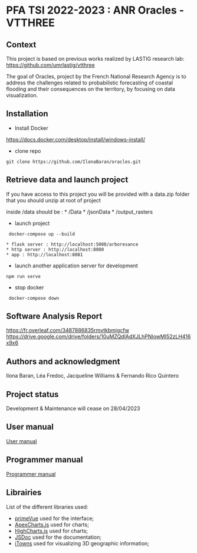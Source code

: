 # PFA TSI 2022-2023 : ANR Oracles - VTTHREE

## Context

This project is based on previous works realized by LASTIG research lab: https://github.com/umrlastig/vtthree 

The goal of Oracles, project by the French National Research Agency is to address the challenges related to probabilistic forecasting of coastal flooding and their consequences on the territory, by focusing on data visualization. 

## Installation

* Install Docker 

https://docs.docker.com/desktop/install/windows-install/


* clone repo

```git clone https://github.com/IlonaBaran/oracles.git```

## Retrieve data and launch project

If you have access to this project you will be provided with a data.zip folder that you should unzip at root of project

inside /data should be :
    * /Data
    * /jsonData
    * /output_rasters

* launch project

``` docker-compose up --build```

    * flask server : http://localhost:5000/arboresance
    * http server : http://localhost:8080
    * app : http://localhost:8081

* launch another application server for development

``` npm run serve ```

* stop docker 

``` docker-compose down```


## Software Analysis Report

https://fr.overleaf.com/3487886835rmvtkbmjgcfw
https://drive.google.com/drive/folders/10uMZQdlAdXJLhPNlowMI52zLH416x9x6

## Authors and acknowledgment
Ilona Baran, Léa Fredoc, Jacqueline Williams & Fernando Rico Quintero

## Project status
Development & Maintenance will cease on 28/04/2023

## User manual
[User manual](ManuelUtilisateur.md)

## Programmer manual
[Programmer manual](docs/index.html) 

## Librairies
List of the different libraries used:
* [primeVue](https://primevue.org/) used for the interface; 
* [ApexCharts.js](https://apexcharts.com/) used for charts; 
* [HighCharts.js](https://www.highcharts.com/) used for charts; 
* [JSDoc](https://jsdoc.app/) used for the documentation; 
* [iTowns](https://www.itowns-project.org/) used for visualizing 3D geographic information; 

